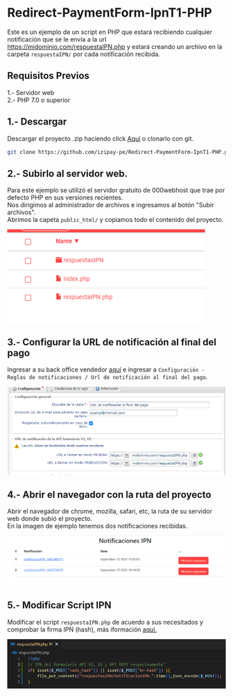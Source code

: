 ﻿# Redirect-PaymentForm-IpnT1-PHP

Este es un ejemplo de un script en PHP que estará recibiendo cualquier notificación que se le envía a la url https://midominio.com/respuestaIPN.php y estará creando un archivo en la carpeta `respuestaIPN/` por cada notificación recibida. 

## Requisitos Previos

1.- Servidor web  
2.- PHP 7.0 o superior

## 1.- Descargar
Descargar el proyecto .zip haciendo click [Aquí](https://github.com/izipay-pe/Redirect-PaymentForm-IpnT1-PHP/archive/refs/heads/main.zip) o clonarlo con git.  
```sh
git clone https://github.com/izipay-pe/Redirect-PaymentForm-IpnT1-PHP.git
``` 

## 2.- Subirlo al servidor web.
Para este ejemplo se utilizó el servidor gratuito de 000webhost que trae por defecto PHP en sus versiones recientes.  
Nos dirigimos al administrador de archivos e ingresamos al botón "Subir archivos".  
Abrimos la capeta `public_html/` y copiamos todo el contenido del proyecto.

![000webhost](images/captura-1.png)

## 3.- Configurar la URL de notificación al final del pago
Ingresar a su back office vendedor [aquí](https://secure.micuentaweb.pe/vads-merchant/) e ingresar a `Configuración - Reglas de notificaciones / Url de notificación al final del pago`.

![Regla de Notificación](images/captura-2.png)

## 4.- Abrir el navegador con la ruta del proyecto
Abrir el navegador de chrome, mozilla, safari, etc, la ruta de su servidor web donde subió el proyecto.  
En la imagen de ejemplo tenemos dos notificaciones recibidas.

![Gestion de notificaciones](images/captura-3.png)

## 5.- Modificar Script IPN
Modificar el script `respuestaIPN.php` de acuerdo a sus necesitados y comprobar la firma IPN (hash), más iformación [aquí.](https://secure.micuentaweb.pe/doc/es-PE/rest/V4.0/api/kb/ipn_usage.html)   

![Script IPN](images/captura-4.png)












